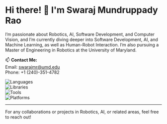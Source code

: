 # Hi there! 👋 I'm Swaraj Mundruppady Rao

I’m passionate about Robotics, AI, Software Development, and Computer Vision, and I’m currently diving deeper into Software Development, AI, and Machine Learning, as well as Human-Robot Interaction. I’m also pursuing a Master of Engineering in Robotics at the University of Maryland.

📫 **Contact Me:**  
Email: [swarajmr@umd.edu](mailto:swarajmr@umd.edu)  
Phone: +1 (240)-351-4782

![Languages](https://img.shields.io/badge/Code-Python%20|%20C++%20|%20MATLAB%20|%20SQL%20|%20Java-informational?style=flat-square)  
![Libraries](https://img.shields.io/badge/Libraries-OpenCV%20|%20ROS2%20|%20Simulink%20|%20Machine%20Learning%20|%20Deep%20Learning-informational?style=flat-square)  
![Tools](https://img.shields.io/badge/Tools-Git%20|%20Arduino%20|%20bash%20|%20CUDA%20|%20Fusion%20360%20|%20SolidWorks%20|%20NX%20|%20CATIA%20|%20AutoCAD-informational?style=flat-square)  
![Platforms](https://img.shields.io/badge/Platforms-Linux%20(Ubuntu)%20|%20Gazebo%20|%20Docker%20|%20Anaconda-informational?style=flat-square)

---

For any collaborations or projects in Robotics, AI, or related areas, feel free to reach out!
